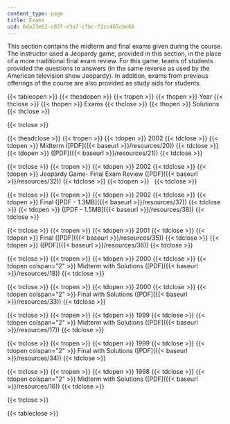 ```yaml
---
content_type: page
title: Exams
uid: 6da23e62-c83f-e3a7-cfbc-f2cc465cbe68
---
```


This section contains the midterm and final exams given during the course. The instructor used a Jeopardy game, provided in this section, in the place of a more traditional final exam review. For this game, teams of students provided the questions to answers (in the same reverse as used by the American television show Jeopardy). In addition, exams from previous offerings of the course are also provided as study aids for students.

{{< tableopen >}}
{{< theadopen >}}
{{< tropen >}}
{{< thopen >}}
Year
{{< thclose >}}
{{< thopen >}}
Exams
{{< thclose >}}
{{< thopen >}}
Solutions
{{< thclose >}}

{{< trclose >}}

{{< theadclose >}}
{{< tropen >}}
{{< tdopen >}}
2002
{{< tdclose >}}
{{< tdopen >}}
Midterm ([PDF]({{< baseurl >}}/resources/20))
{{< tdclose >}}
{{< tdopen >}}
([PDF]({{< baseurl >}}/resources/21))
{{< tdclose >}}

{{< trclose >}}
{{< tropen >}}
{{< tdopen >}}
2002
{{< tdclose >}}
{{< tdopen >}}
Jeopardy Game- Final Exam Review ([PDF]({{< baseurl >}}/resources/32))
{{< tdclose >}}
{{< tdopen >}}
 
{{< tdclose >}}

{{< trclose >}}
{{< tropen >}}
{{< tdopen >}}
2002
{{< tdclose >}}
{{< tdopen >}}
Final ([PDF - 1.3MB]({{< baseurl >}}/resources/37))
{{< tdclose >}}
{{< tdopen >}}
([PDF - 1.5MB]({{< baseurl >}}/resources/38))
{{< tdclose >}}

{{< trclose >}}
{{< tropen >}}
{{< tdopen >}}
2001
{{< tdclose >}}
{{< tdopen >}}
Final ([PDF]({{< baseurl >}}/resources/35))
{{< tdclose >}}
{{< tdopen >}}
([PDF]({{< baseurl >}}/resources/36))
{{< tdclose >}}

{{< trclose >}}
{{< tropen >}}
{{< tdopen >}}
2000
{{< tdclose >}}
{{< tdopen colspan="2" >}}
Midterm with Solutions ([PDF]({{< baseurl >}}/resources/18))
{{< tdclose >}}

{{< trclose >}}
{{< tropen >}}
{{< tdopen >}}
2000
{{< tdclose >}}
{{< tdopen colspan="2" >}}
Final with Solutions ([PDF]({{< baseurl >}}/resources/33))
{{< tdclose >}}

{{< trclose >}}
{{< tropen >}}
{{< tdopen >}}
1999
{{< tdclose >}}
{{< tdopen colspan="2" >}}
Midterm with Solutions ([PDF]({{< baseurl >}}/resources/17))
{{< tdclose >}}

{{< trclose >}}
{{< tropen >}}
{{< tdopen >}}
1999
{{< tdclose >}}
{{< tdopen colspan="2" >}}
Final with Solutions ([PDF]({{< baseurl >}}/resources/34))
{{< tdclose >}}

{{< trclose >}}
{{< tropen >}}
{{< tdopen >}}
1998
{{< tdclose >}}
{{< tdopen colspan="2" >}}
Midterm with Solutions ([PDF]({{< baseurl >}}/resources/16))
{{< tdclose >}}

{{< trclose >}}

{{< tableclose >}}